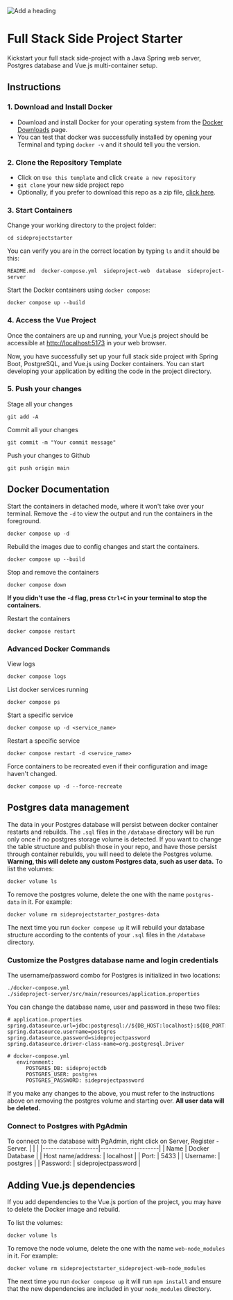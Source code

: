 
![Add a heading](https://github.com/sxflynn/sideprojectstarter/assets/2034081/da0d5583-cbe4-46f6-a274-79ae250b63d3)

# Full Stack Side Project Starter

Kickstart your full stack side-project with a Java Spring web server, Postgres database and Vue.js multi-container setup.

## Instructions

### 1. Download and Install Docker

- Download and install Docker for your operating system from the [Docker Downloads](https://www.docker.com/get-started/) page.
- You can test that docker was successfully installed by opening your Terminal and typing `docker -v` and it should tell you the version.

### 2. Clone the Repository Template

- Click on `Use this template` and click `Create a new repository`
- `git clone` your new side project repo
- Optionally, if you prefer to download this repo as a zip file, [click here](https://github.com/sxflynn/sideprojectstarter/archive/refs/heads/main.zip).

### 3. Start Containers

Change your working directory to the project folder:
  
  ```
  cd sideprojectstarter
  ```
You can verify you are in the correct location by typing `ls` and it should be this:
   ```
  README.md  docker-compose.yml  sideproject-web  database  sideproject-server
  ```
Start the Docker containers using `docker compose`:
  ```
  docker compose up --build
  ```

### 4. Access the Vue Project

Once the containers are up and running, your Vue.js project should be accessible at [http://localhost:5173](http://localhost:5173) in your web browser.

Now, you have successfully set up your full stack side project with Spring Boot, PostgreSQL, and Vue.js using Docker containers. You can start developing your application by editing the code in the project directory.

### 5. Push your changes
Stage all your changes
```
git add -A
```
Commit all your changes
```
git commit -m "Your commit message"
```
Push your changes to Github
```
git push origin main
```

## Docker Documentation

Start the containers in detached mode, where it won't take over your terminal. Remove the `-d` to view the output and run the containers in the foreground.
```
docker compose up -d
```

Rebuild the images due to config changes and start the containers.
```
docker compose up --build
```
Stop and remove the containers
```
docker compose down
```
**If you didn't use the `-d` flag, press `Ctrl+C` in your terminal to stop the containers.**

Restart the containers
```
docker compose restart
```

### Advanced Docker Commands

View logs
```
docker compose logs
```
List docker services running
```
docker compose ps
```
Start a specific service
```
docker compose up -d <service_name>
```
Restart a specific service
```
docker compose restart -d <service_name>
```
Force containers to be recreated even if their configuration and image haven't changed.
```
docker compose up -d --force-recreate
```

## Postgres data management
The data in your Postgres database will persist between docker container restarts and rebuilds. The `.sql` files in the `/database` directory will be run only once if no postgres storage volume is detected. If you want to change the table structure and publish those in your repo, and have those persist through container rebuilds, you will need to delete the Postgres volume. **Warning, this will delete any custom Postgres data, such as user data.**
To list the volumes:
```
docker volume ls
```
To remove the postgres volume, delete the one with the name `postgres-data` in it. For example:
```
docker volume rm sideprojectstarter_postgres-data
```
The next time you run `docker compose up` it will rebuild your database structure according to the contents of your `.sql` files in the `/database` directory.

### Customize the Postgres database name and login credentials
The username/password combo for Postgres is initialized in two locations: 
```
./docker-compose.yml
./sideproject-server/src/main/resources/application.properties
```
You can change the database name, user and password in these two files:
```
# application.properties
spring.datasource.url=jdbc:postgresql://${DB_HOST:localhost}:${DB_PORT:5433}/sideprojectdb
spring.datasource.username=postgres
spring.datasource.password=sideprojectpassword
spring.datasource.driver-class-name=org.postgresql.Driver
```
```
# docker-compose.yml
   environment:
      POSTGRES_DB: sideprojectdb
      POSTGRES_USER: postgres
      POSTGRES_PASSWORD: sideprojectpassword
```
If you make any changes to the above, you must refer to the instructions above on removing the postgres volume and starting over. **All user data will be deleted.**

### Connect to Postgres with PgAdmin
To connect to the database with PgAdmin, right click on Server, Register - Server.
|                    |                     |
|--------------------|---------------------|
| Name | Docker Database           |
| Host name/address: | localhost           |
| Port:              | 5433                |
| Username:          | postgres            |
| Password:          | sideprojectpassword |

## Adding Vue.js dependencies
If you add dependencies to the Vue.js portion of the project, you may have to delete the Docker image and rebuild.

To list the volumes:
```
docker volume ls
```
To remove the node volume, delete the one with the name `web-node_modules` in it. For example:
```
docker volume rm sideprojectstarter_sideproject-web-node_modules
```
The next time you run `docker compose up` it will run `npm install` and ensure that the new dependencies are included in your `node_modules` directory.
